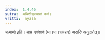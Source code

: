 ```yaml
---
index:  1.4.46
sutra:  अधिशीङ्स्थासां कर्म।
vritti:  nyasa
---
```


`अध्यास्ते` इति। `आस उपवेशने` (धा।पा।१०२१) अदादिः अनुदात्तेत्॥
